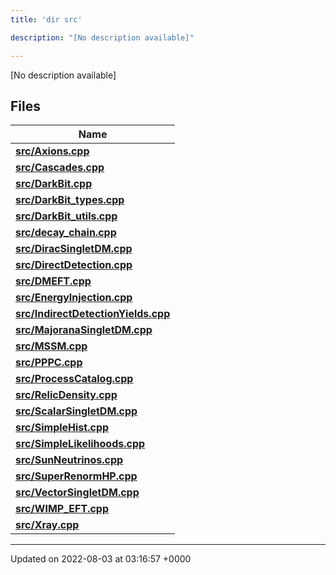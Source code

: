 ```yaml
---
title: 'dir src'

description: "[No description available]"

---
```







[No description available]

## Files

| Name           |
| -------------- |
| **[src/Axions.cpp](/documentation/code/gambit_sphinx/files/axions_8cpp/#file-axions.cpp)**  |
| **[src/Cascades.cpp](/documentation/code/gambit_sphinx/files/cascades_8cpp/#file-cascades.cpp)**  |
| **[src/DarkBit.cpp](/documentation/code/gambit_sphinx/files/darkbit_8cpp/#file-darkbit.cpp)**  |
| **[src/DarkBit_types.cpp](/documentation/code/gambit_sphinx/files/darkbit__types_8cpp/#file-darkbit-types.cpp)**  |
| **[src/DarkBit_utils.cpp](/documentation/code/gambit_sphinx/files/darkbit__utils_8cpp/#file-darkbit-utils.cpp)**  |
| **[src/decay_chain.cpp](/documentation/code/gambit_sphinx/files/decay__chain_8cpp/#file-decay-chain.cpp)**  |
| **[src/DiracSingletDM.cpp](/documentation/code/gambit_sphinx/files/diracsingletdm_8cpp/#file-diracsingletdm.cpp)**  |
| **[src/DirectDetection.cpp](/documentation/code/gambit_sphinx/files/directdetection_8cpp/#file-directdetection.cpp)**  |
| **[src/DMEFT.cpp](/documentation/code/gambit_sphinx/files/dmeft_8cpp/#file-dmeft.cpp)**  |
| **[src/EnergyInjection.cpp](/documentation/code/gambit_sphinx/files/energyinjection_8cpp/#file-energyinjection.cpp)**  |
| **[src/IndirectDetectionYields.cpp](/documentation/code/gambit_sphinx/files/indirectdetectionyields_8cpp/#file-indirectdetectionyields.cpp)**  |
| **[src/MajoranaSingletDM.cpp](/documentation/code/gambit_sphinx/files/majoranasingletdm_8cpp/#file-majoranasingletdm.cpp)**  |
| **[src/MSSM.cpp](/documentation/code/gambit_sphinx/files/mssm_8cpp/#file-mssm.cpp)**  |
| **[src/PPPC.cpp](/documentation/code/gambit_sphinx/files/pppc_8cpp/#file-pppc.cpp)**  |
| **[src/ProcessCatalog.cpp](/documentation/code/gambit_sphinx/files/processcatalog_8cpp/#file-processcatalog.cpp)**  |
| **[src/RelicDensity.cpp](/documentation/code/gambit_sphinx/files/relicdensity_8cpp/#file-relicdensity.cpp)**  |
| **[src/ScalarSingletDM.cpp](/documentation/code/gambit_sphinx/files/scalarsingletdm_8cpp/#file-scalarsingletdm.cpp)**  |
| **[src/SimpleHist.cpp](/documentation/code/gambit_sphinx/files/simplehist_8cpp/#file-simplehist.cpp)**  |
| **[src/SimpleLikelihoods.cpp](/documentation/code/gambit_sphinx/files/simplelikelihoods_8cpp/#file-simplelikelihoods.cpp)**  |
| **[src/SunNeutrinos.cpp](/documentation/code/gambit_sphinx/files/sunneutrinos_8cpp/#file-sunneutrinos.cpp)**  |
| **[src/SuperRenormHP.cpp](/documentation/code/gambit_sphinx/files/superrenormhp_8cpp/#file-superrenormhp.cpp)**  |
| **[src/VectorSingletDM.cpp](/documentation/code/gambit_sphinx/files/vectorsingletdm_8cpp/#file-vectorsingletdm.cpp)**  |
| **[src/WIMP_EFT.cpp](/documentation/code/gambit_sphinx/files/wimp__eft_8cpp/#file-wimp-eft.cpp)**  |
| **[src/Xray.cpp](/documentation/code/gambit_sphinx/files/xray_8cpp/#file-xray.cpp)**  |






-------------------------------

Updated on 2022-08-03 at 03:16:57 +0000
